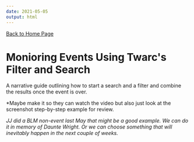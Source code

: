 ```yaml
---
date: 2021-05-05
output: html
---
```


[Back to Home Page](index.md)   

# Monioring Events Using Twarc's Filter and Search 

A narrative guide outlining how to start a search and a filter and combine the results once the event is over. 

*Maybe make it so they can watch the video but also just look at the screenshot step-by-step example for review. 

*JJ did a BLM non-event last May that might be a good example. We can do it in memory of Daunte Wright. Or we can choose something that will inevitably happen in the next couple of weeks.*



